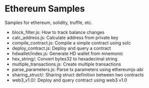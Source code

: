# Ethereum Samples

Samples for ethereum, solidity, truffle, etc.

* block_filter.js: How to track balance changes
* calc_address.js: Calculate address from private key
* compile_contract.js: Compile a simple contract using solc
* deploy_contract.js: Deploy and query a contract
* hdwallet/index.js: Generate HD wallet from mnemonic
* hex_string/: Convert bytes32 to hexadecimal string
* multiple_transactions.js: Create multiple transactions
* parse_parameters.js: Parse tx parameters using ethereumjs-abi
* sharing_struct/: Sharing struct definition between two contracts
* web3_v1.0/: Deploy and query contract using web3 v1.0
